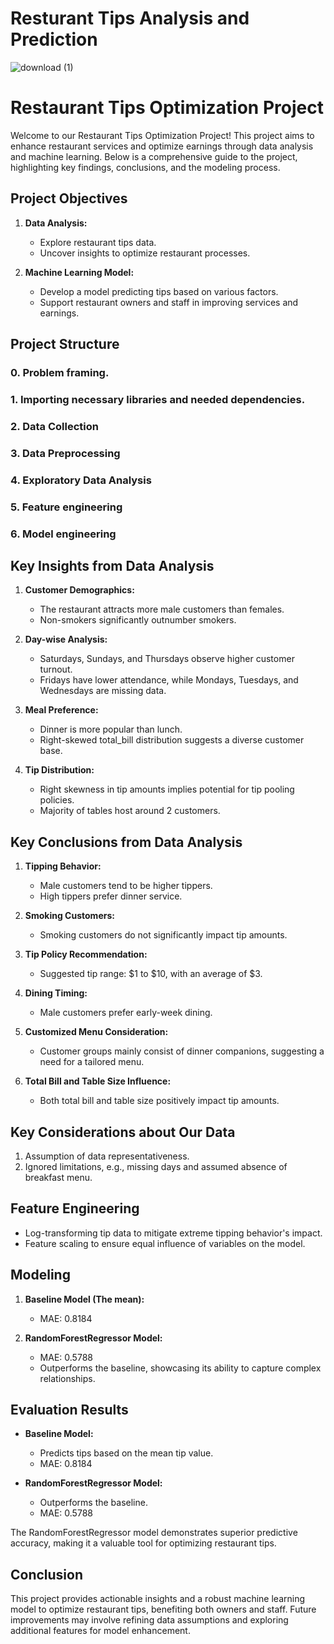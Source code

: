 # Resturant Tips Analysis and Prediction
![download (1)](https://github.com/Abdallahelraey/Tip-prediction/assets/101267806/f6b5abbe-0d67-4e5c-b5b6-171084f30340)


# Restaurant Tips Optimization Project

Welcome to our Restaurant Tips Optimization Project! This project aims to enhance restaurant services and optimize earnings through data analysis and machine learning. Below is a comprehensive guide to the project, highlighting key findings, conclusions, and the modeling process.

## Project Objectives

1. **Data Analysis:**
   - Explore restaurant tips data.
   - Uncover insights to optimize restaurant processes.

2. **Machine Learning Model:**
   - Develop a model predicting tips based on various factors.
   - Support restaurant owners and staff in improving services and earnings.

## Project Structure

### 0. Problem framing.
### 1. Importing necessary libraries and needed dependencies.
### 2. Data Collection
### 3. Data Preprocessing
### 4. Exploratory Data Analysis
### 5. Feature engineering
### 6. Model engineering



## Key Insights from Data Analysis

1. **Customer Demographics:**
   - The restaurant attracts more male customers than females.
   - Non-smokers significantly outnumber smokers.

2. **Day-wise Analysis:**
   - Saturdays, Sundays, and Thursdays observe higher customer turnout.
   - Fridays have lower attendance, while Mondays, Tuesdays, and Wednesdays are missing data.

3. **Meal Preference:**
   - Dinner is more popular than lunch.
   - Right-skewed total_bill distribution suggests a diverse customer base.

4. **Tip Distribution:**
   - Right skewness in tip amounts implies potential for tip pooling policies.
   - Majority of tables host around 2 customers.

## Key Conclusions from Data Analysis

1. **Tipping Behavior:**
   - Male customers tend to be higher tippers.
   - High tippers prefer dinner service.

2. **Smoking Customers:**
   - Smoking customers do not significantly impact tip amounts.

3. **Tip Policy Recommendation:**
   - Suggested tip range: $1 to $10, with an average of $3.

4. **Dining Timing:**
   - Male customers prefer early-week dining.

5. **Customized Menu Consideration:**
   - Customer groups mainly consist of dinner companions, suggesting a need for a tailored menu.

6. **Total Bill and Table Size Influence:**
   - Both total bill and table size positively impact tip amounts.

## Key Considerations about Our Data

1. Assumption of data representativeness.
2. Ignored limitations, e.g., missing days and assumed absence of breakfast menu.

## Feature Engineering

- Log-transforming tip data to mitigate extreme tipping behavior's impact.
- Feature scaling to ensure equal influence of variables on the model.

## Modeling

1. **Baseline Model (The mean):**
   - MAE: 0.8184

2. **RandomForestRegressor Model:**
   - MAE: 0.5788
   - Outperforms the baseline, showcasing its ability to capture complex relationships.

## Evaluation Results

- **Baseline Model:**
  - Predicts tips based on the mean tip value.
  - MAE: 0.8184

- **RandomForestRegressor Model:**
  - Outperforms the baseline.
  - MAE: 0.5788

The RandomForestRegressor model demonstrates superior predictive accuracy, making it a valuable tool for optimizing restaurant tips.

## Conclusion

This project provides actionable insights and a robust machine learning model to optimize restaurant tips, benefiting both owners and staff. Future improvements may involve refining data assumptions and exploring additional features for model enhancement.
